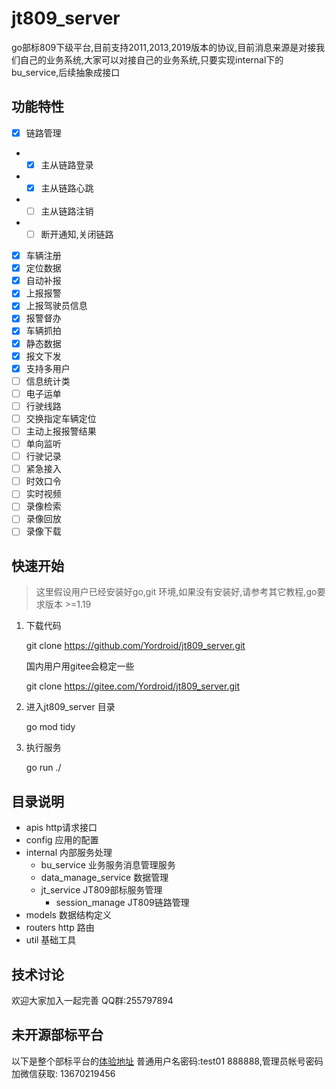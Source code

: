 # jt809_server
   go部标809下级平台,目前支持2011,2013,2019版本的协议,目前消息来源是对接我们自己的业务系统,大家可以对接自己的业务系统,只要实现internal下的bu_service,后续抽象成接口
## 功能特性
- [X] 链路管理
- - [X] 主从链路登录
- - [X] 主从链路心跳
- - [ ] 主从链路注销
- - [ ] 断开通知,关闭链路
- [X] 车辆注册
- [X] 定位数据
- [X] 自动补报
- [X] 上报报警
- [X] 上报驾驶员信息
- [X] 报警督办
- [X] 车辆抓拍
- [X] 静态数据
- [X] 报文下发
- [X] 支持多用户
- [ ] 信息统计类
- [ ] 电子运单
- [ ] 行驶线路
- [ ] 交换指定车辆定位
- [ ] 主动上报报警结果
- [ ] 单向监听
- [ ] 行驶记录
- [ ] 紧急接入
- [ ] 时效口令
- [ ] 实时视频
- [ ] 录像检索
- [ ] 录像回放
- [ ] 录像下载
## 快速开始
> 这里假设用户已经安装好go,git 环境,如果没有安装好,请参考其它教程,go要求版本 >=1.19

1. 下载代码

    git clone https://github.com/Yordroid/jt809_server.git

    国内用户用gitee会稳定一些

    git clone https://gitee.com/Yordroid/jt809_server.git
2. 进入jt809_server 目录

   go mod tidy
3. 执行服务

   go run ./

 

## 目录说明
- apis  http请求接口
- config 应用的配置
- internal 内部服务处理
   - bu_service 业务服务消息管理服务
   - data_manage_service 数据管理
   - jt_service JT809部标服务管理
      - session_manage JT809链路管理
- models 数据结构定义
- routers http 路由
- util 基础工具
## 技术讨论
欢迎大家加入一起完善 QQ群:255797894
## 未开源部标平台
以下是整个部标平台的[体验地址](http://14.29.226.173/v5) 
普通用户名密码:test01 888888,管理员帐号密码加微信获取: 13670219456